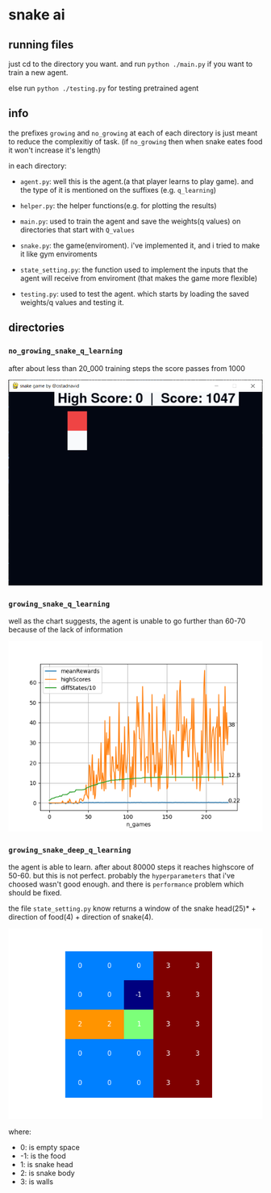 # snake ai

## running files

just cd to the directory you want. and run `python ./main.py` if you want to train a new agent.

else run `python ./testing.py` for testing pretrained agent

## info

the prefixes `growing` and `no_growing` at each of each directory is just meant to reduce the complexitiy of task. (if `no_growing` then when snake eates food it won't increase it's length)

in each directory:
- `agent.py`: well this is the agent.(a that player learns to play game). and the type of it is mentioned on the suffixes (e.g. `q_learning`)

- `helper.py`: the helper functions(e.g. for plotting the results)

- `main.py`: used to train the agent and save the weights(q values) on directories that start with `Q_values`

- `snake.py`: the game(enviroment). i've implemented it, and i tried to make it like gym enviroments

- `state_setting.py`: the function used to implement the inputs that the agent will receive from enviroment (that makes the game more flexible)

- `testing.py`: used to test the agent. which starts by loading the saved weights/q values and testing it.

## directories

### `no_growing_snake_q_learning`

after about less than 20_000 training steps the score passes from 1000

![no_growing_q_learning_img](./images/no_growing_q_learning.png)

### `growing_snake_q_learning`

well as the chart suggests, the agent is unable to go further than 60-70 because of the lack of information

![ff](./growing_snake_q_learning/Q_values_23_07_19_20_55_15/results.png)

### `growing_snake_deep_q_learning`

the agent is able to learn. after about 80000 steps it reaches highscore of 50-60. but this is not perfect. probably the `hyperparameters` that i've choosed wasn't good enough. and there is `performance` problem which should be fixed. 

the file `state_setting.py` know returns a window of the snake head(25)* + direction of food(4) + direction of snake(4).

![growing_snake_deep_q_learning](./images/growing_snake_deep_q_learning.png)

where:
- 0: is empty space
- -1: is the food
- 1: is snake head
- 2: is snake body
- 3: is walls
